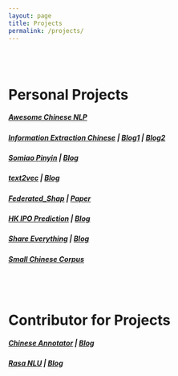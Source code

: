 ```yaml
---
layout: page
title: Projects
permalink: /projects/
---
```

<br><br>

# Personal Projects

##### [Awesome Chinese NLP](https://github.com/crownpku/Awesome-Chinese-NLP)

##### [Information Extraction Chinese](https://github.com/crownpku/Information-Extraction-Chinese) | [Blog1](http://www.crownpku.com//2017/08/19/%E7%94%A8Bi-GRU%E5%92%8C%E5%AD%97%E5%90%91%E9%87%8F%E5%81%9A%E7%AB%AF%E5%88%B0%E7%AB%AF%E7%9A%84%E4%B8%AD%E6%96%87%E5%85%B3%E7%B3%BB%E6%8A%BD%E5%8F%96.html) | [Blog2](http://www.crownpku.com//2017/08/26/%E7%94%A8IDCNN%E5%92%8CCRF%E5%81%9A%E7%AB%AF%E5%88%B0%E7%AB%AF%E7%9A%84%E4%B8%AD%E6%96%87%E5%AE%9E%E4%BD%93%E8%AF%86%E5%88%AB.html)

##### [Somiao Pinyin](https://github.com/crownpku/Somiao-Pinyin) | [Blog](http://www.crownpku.com//2017/09/10/%E6%90%9C%E5%96%B5%E8%BE%93%E5%85%A5%E6%B3%95-%E7%94%A8seq2seq%E8%AE%AD%E7%BB%83%E8%87%AA%E5%B7%B1%E7%9A%84%E6%8B%BC%E9%9F%B3%E8%BE%93%E5%85%A5%E6%B3%95.html)

##### [text2vec](https://github.com/crownpku/text2vec) | [Blog](http://www.crownpku.com//2018/03/30/Text2Vec-%E7%AE%80%E5%8D%95%E7%9A%84%E6%96%87%E6%9C%AC%E5%90%91%E9%87%8F%E5%8C%96%E5%B7%A5%E5%85%B7.html)

##### [Federated_Shap](https://github.com/crownpku/federated_shap) | [Paper](https://arxiv.org/abs/1905.04519)

##### [HK IPO Prediction](https://github.com/crownpku/hk_ipo_prediction) | [Blog](http://www.crownpku.com//2017/07/22/%E6%B8%AF%E8%82%A1%E6%96%B0%E8%82%A1%E9%A6%96%E6%97%A5%E5%8D%87%E5%B9%85%E9%A2%84%E6%B5%8B-%E4%B8%80%E4%B8%AA%E7%AE%80%E5%8D%95%E7%9A%84%E6%9C%BA%E5%99%A8%E5%AD%A6%E4%B9%A0%E9%A1%B9%E7%9B%AE.html)

##### [Share Everything](https://github.com/crownpku/share_everything) | [Blog](http://www.crownpku.com//2017/02/19/%E5%85%B1%E4%BA%AB%E7%BB%8F%E6%B5%8E%E5%92%8C%E4%B8%80%E4%B8%AA%E5%AE%9E%E9%AA%8C.html)

##### [Small Chinese Corpus](https://github.com/crownpku/Small-Chinese-Corpus)

<br><br>

# Contributor for Projects

##### [Chinese Annotator](https://github.com/deepwel/Chinese-Annotator) | [Blog](http://www.crownpku.com//2017/11/09/%E6%9E%84%E6%83%B3-%E4%B8%AD%E6%96%87%E6%96%87%E6%9C%AC%E6%A0%87%E6%B3%A8%E5%B7%A5%E5%85%B7.html)

##### [Rasa NLU](https://github.com/RasaHQ/rasa_nlu) | [Blog](http://www.crownpku.com//2017/07/27/%E7%94%A8Rasa_NLU%E6%9E%84%E5%BB%BA%E8%87%AA%E5%B7%B1%E7%9A%84%E4%B8%AD%E6%96%87NLU%E7%B3%BB%E7%BB%9F.html)




